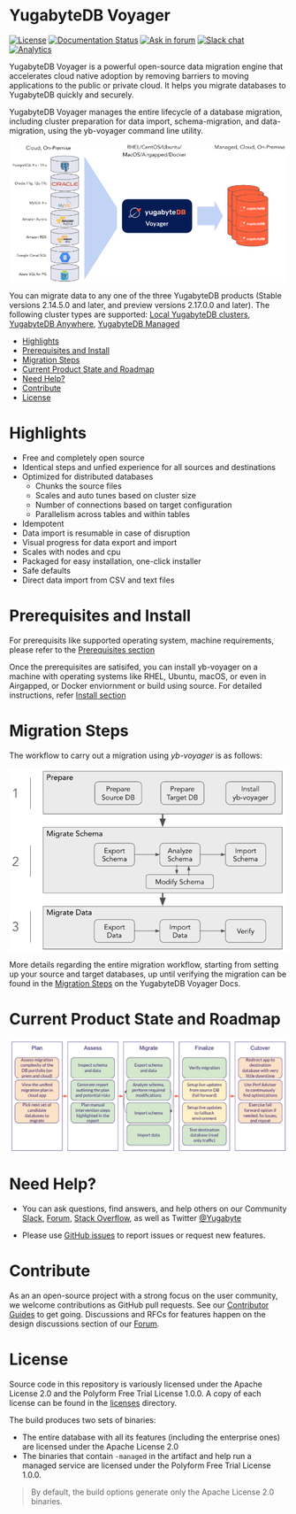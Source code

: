 # YugabyteDB Voyager
[![License](https://img.shields.io/badge/License-Apache%202.0-blue.svg)](https://opensource.org/licenses/Apache-2.0)
[![Documentation Status](https://readthedocs.org/projects/ansicolortags/badge/?version=latest)](https://docs.yugabyte.com/)
[![Ask in forum](https://img.shields.io/badge/ask%20us-forum-orange.svg)](https://forum.yugabyte.com/)
[![Slack chat](https://img.shields.io/badge/Slack:-%23yugabyte_db-blueviolet.svg?logo=slack)](https://communityinviter.com/apps/yugabyte-db/register)
[![Analytics](https://yugabyte.appspot.com/UA-104956980-4/home?pixel&useReferer)](https://github.com/yugabyte/ga-beacon)

YugabyteDB Voyager is a powerful open-source data migration engine that accelerates cloud native adoption by removing barriers to moving applications to the public or private cloud. It helps you migrate databases to YugabyteDB quickly and securely.

YugabyteDB Voyager manages the entire lifecycle of a database migration, including cluster preparation for data import, schema-migration, and data-migration, using the yb-voyager command line utility.

<img src="docs/voyager_architecture.png" align="center" alt="YugabyteDB Voyager Architecture"/>

You can migrate data to any one of the three YugabyteDB products (Stable versions 2.14.5.0 and later, and preview versions 2.17.0.0 and later). The following cluster types are supported: [Local YugabyteDB clusters](https://docs.yugabyte.com/preview/quick-start/), [YugabyteDB Anywhere](https://docs.yugabyte.com/preview/yugabyte-platform/create-deployments/), [YugabyteDB Managed](https://docs.yugabyte.com/preview/yugabyte-cloud/cloud-basics/)

* [Highlights](#highlights)
* [Prerequisites and Install](#prerequisites-and-install)
* [Migration Steps](#migration-steps)
* [Current Product State and Roadmap](#current-product-state-and-roadmap)
* [Need Help?](#need-help)
* [Contribute](#contribute)
* [License](#license)

# Highlights
- Free and completely open source
- Identical steps and unfied experience for all sources and destinations
- Optimized for distributed databases 
  - Chunks the source files
  - Scales and auto tunes based on cluster size
  - Number of connections based on target configuration
  - Parallelism across tables and within tables
- Idempotent
- Data import is resumable in case of disruption
- Visual progress for data export and import
- Scales with nodes and cpu
- Packaged for easy installation, one-click installer
- Safe defaults
- Direct data import from CSV and text files

# Prerequisites and Install
For prerequisits like supported operating system, machine requirements,  please refer to the [Prerequisites section](https://docs.yugabyte.com/preview/migrate/install-yb-voyager/#prerequisites)

Once the prerequisites are satisifed, you can install yb-voyager on a machine with operating systems like RHEL, Ubuntu, macOS, or even in Airgapped, or Docker enviornment or build using source. For detailed instructions, refer [Install section](https://docs.yugabyte.com/preview/migrate/install-yb-voyager/#install-yb-voyager)

# Migration Steps

The workflow to carry out a migration using *yb-voyager* is as follows:

<img src="docs/voyager_phases.png" align="center" alt="YugabyteDB Voyager Architecture"/>

More details regarding the entire migration workflow, starting from setting up your source and target databases, up until verifying the migration can be found in the [Migration Steps](https://docs.yugabyte.com/preview/migrate/migrate-steps/) on the YugabyteDB Voyager Docs.

# Current Product State and Roadmap

<img src="docs/voyager_current_state_and_roadmap.png" align="center" alt="YugabyteDB Voyager Architecture"/>

# Need Help?

* You can ask questions, find answers, and help others on our Community [Slack](https://communityinviter.com/apps/yugabyte-db/register), [Forum](https://forum.yugabyte.com), [Stack Overflow](https://stackoverflow.com/questions/tagged/yugabyte-db), as well as Twitter [@Yugabyte](https://twitter.com/yugabyte)

* Please use [GitHub issues](https://github.com/yugabyte/yb-voyager/issues) to report issues or request new features.

# Contribute

As an an open-source project with a strong focus on the user community, we welcome contributions as GitHub pull requests. See our [Contributor Guides](https://docs.yugabyte.com/preview/contribute/) to get going. Discussions and RFCs for features happen on the design discussions section of our [Forum](https://forum.yugabyte.com).
# License

Source code in this repository is variously licensed under the Apache License 2.0 and the Polyform Free Trial License 1.0.0. A copy of each license can be found in the [licenses](licenses) directory.

The build produces two sets of binaries:

* The entire database with all its features (including the enterprise ones) are licensed under the Apache License 2.0
* The  binaries that contain `-managed` in the artifact and help run a managed service are licensed under the Polyform Free Trial License 1.0.0.

> By default, the build options generate only the Apache License 2.0 binaries.

